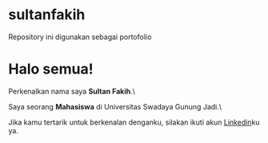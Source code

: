 # sultanfakih
Repository ini digunakan sebagai portofolio 
# Halo semua! 

Perkenalkan nama saya **Sultan Fakih**.\

Saya seorang **Mahasiswa** di Universitas Swadaya Gunung Jadi.\

Jika kamu tertarik untuk berkenalan denganku, silakan ikuti akun [Linkedin](https://www.linkedin.com/in/sltn-fk-099/)ku ya.

